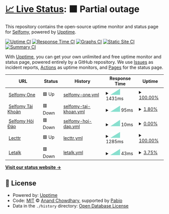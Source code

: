# [📈 Live Status](https://selfomy.github.io/uptime): <!--live status--> **🟧 Partial outage**

This repository contains the open-source uptime monitor and status page for [Selfomy](https://selfomy.com), powered by [Upptime](https://github.com/upptime/upptime).

[![Uptime CI](https://github.com/selfomy/uptime/workflows/Uptime%20CI/badge.svg)](https://github.com/selfomy/uptime/actions?query=workflow%3A%22Uptime+CI%22)
[![Response Time CI](https://github.com/selfomy/uptime/workflows/Response%20Time%20CI/badge.svg)](https://github.com/selfomy/uptime/actions?query=workflow%3A%22Response+Time+CI%22)
[![Graphs CI](https://github.com/selfomy/uptime/workflows/Graphs%20CI/badge.svg)](https://github.com/selfomy/uptime/actions?query=workflow%3A%22Graphs+CI%22)
[![Static Site CI](https://github.com/selfomy/uptime/workflows/Static%20Site%20CI/badge.svg)](https://github.com/selfomy/uptime/actions?query=workflow%3A%22Static+Site+CI%22)
[![Summary CI](https://github.com/selfomy/uptime/workflows/Summary%20CI/badge.svg)](https://github.com/selfomy/uptime/actions?query=workflow%3A%22Summary+CI%22)

With [Upptime](https://upptime.js.org), you can get your own unlimited and free uptime monitor and status page, powered entirely by a GitHub repository. We use [Issues](https://github.com/selfomy/uptime/issues) as incident reports, [Actions](https://github.com/selfomy/uptime/actions) as uptime monitors, and [Pages](https://selfomy.github.io/uptime) for the status page.

<!--start: status pages-->
<!-- This summary is generated by Upptime (https://github.com/upptime/upptime) -->
<!-- Do not edit this manually, your changes will be overwritten -->
<!-- prettier-ignore -->
| URL | Status | History | Response Time | Uptime |
| --- | ------ | ------- | ------------- | ------ |
| <img alt="" src="https://icons.duckduckgo.com/ip3/one.selfomy.com.ico" height="13"> [Selfomy One](https://one.selfomy.com) | 🟩 Up | [selfomy-one.yml](https://github.com/selfomy/uptime/commits/HEAD/history/selfomy-one.yml) | <details><summary><img alt="Response time graph" src="./graphs/selfomy-one/response-time-week.png" height="20"> 1431ms</summary><br><a href="https://selfomy.github.io/uptime/history/selfomy-one"><img alt="Response time 1431" src="https://img.shields.io/endpoint?url=https%3A%2F%2Fraw.githubusercontent.com%2Fselfomy%2Fuptime%2FHEAD%2Fapi%2Fselfomy-one%2Fresponse-time.json"></a><br><a href="https://selfomy.github.io/uptime/history/selfomy-one"><img alt="24-hour response time 1431" src="https://img.shields.io/endpoint?url=https%3A%2F%2Fraw.githubusercontent.com%2Fselfomy%2Fuptime%2FHEAD%2Fapi%2Fselfomy-one%2Fresponse-time-day.json"></a><br><a href="https://selfomy.github.io/uptime/history/selfomy-one"><img alt="7-day response time 1431" src="https://img.shields.io/endpoint?url=https%3A%2F%2Fraw.githubusercontent.com%2Fselfomy%2Fuptime%2FHEAD%2Fapi%2Fselfomy-one%2Fresponse-time-week.json"></a><br><a href="https://selfomy.github.io/uptime/history/selfomy-one"><img alt="30-day response time 1431" src="https://img.shields.io/endpoint?url=https%3A%2F%2Fraw.githubusercontent.com%2Fselfomy%2Fuptime%2FHEAD%2Fapi%2Fselfomy-one%2Fresponse-time-month.json"></a><br><a href="https://selfomy.github.io/uptime/history/selfomy-one"><img alt="1-year response time 1431" src="https://img.shields.io/endpoint?url=https%3A%2F%2Fraw.githubusercontent.com%2Fselfomy%2Fuptime%2FHEAD%2Fapi%2Fselfomy-one%2Fresponse-time-year.json"></a></details> | <details><summary><a href="https://selfomy.github.io/uptime/history/selfomy-one">100.00%</a></summary><a href="https://selfomy.github.io/uptime/history/selfomy-one"><img alt="All-time uptime 100.00%" src="https://img.shields.io/endpoint?url=https%3A%2F%2Fraw.githubusercontent.com%2Fselfomy%2Fuptime%2FHEAD%2Fapi%2Fselfomy-one%2Fuptime.json"></a><br><a href="https://selfomy.github.io/uptime/history/selfomy-one"><img alt="24-hour uptime 100.00%" src="https://img.shields.io/endpoint?url=https%3A%2F%2Fraw.githubusercontent.com%2Fselfomy%2Fuptime%2FHEAD%2Fapi%2Fselfomy-one%2Fuptime-day.json"></a><br><a href="https://selfomy.github.io/uptime/history/selfomy-one"><img alt="7-day uptime 100.00%" src="https://img.shields.io/endpoint?url=https%3A%2F%2Fraw.githubusercontent.com%2Fselfomy%2Fuptime%2FHEAD%2Fapi%2Fselfomy-one%2Fuptime-week.json"></a><br><a href="https://selfomy.github.io/uptime/history/selfomy-one"><img alt="30-day uptime 100.00%" src="https://img.shields.io/endpoint?url=https%3A%2F%2Fraw.githubusercontent.com%2Fselfomy%2Fuptime%2FHEAD%2Fapi%2Fselfomy-one%2Fuptime-month.json"></a><br><a href="https://selfomy.github.io/uptime/history/selfomy-one"><img alt="1-year uptime 100.00%" src="https://img.shields.io/endpoint?url=https%3A%2F%2Fraw.githubusercontent.com%2Fselfomy%2Fuptime%2FHEAD%2Fapi%2Fselfomy-one%2Fuptime-year.json"></a></details>
| <img alt="" src="https://icons.duckduckgo.com/ip3/selfomy.com.ico" height="13"> [Selfomy Tài Khoản](https://selfomy.com/taikhoan) | 🟥 Down | [selfomy-tai-khoan.yml](https://github.com/selfomy/uptime/commits/HEAD/history/selfomy-tai-khoan.yml) | <details><summary><img alt="Response time graph" src="./graphs/selfomy-tai-khoan/response-time-week.png" height="20"> 95ms</summary><br><a href="https://selfomy.github.io/uptime/history/selfomy-tai-khoan"><img alt="Response time 95" src="https://img.shields.io/endpoint?url=https%3A%2F%2Fraw.githubusercontent.com%2Fselfomy%2Fuptime%2FHEAD%2Fapi%2Fselfomy-tai-khoan%2Fresponse-time.json"></a><br><a href="https://selfomy.github.io/uptime/history/selfomy-tai-khoan"><img alt="24-hour response time 95" src="https://img.shields.io/endpoint?url=https%3A%2F%2Fraw.githubusercontent.com%2Fselfomy%2Fuptime%2FHEAD%2Fapi%2Fselfomy-tai-khoan%2Fresponse-time-day.json"></a><br><a href="https://selfomy.github.io/uptime/history/selfomy-tai-khoan"><img alt="7-day response time 95" src="https://img.shields.io/endpoint?url=https%3A%2F%2Fraw.githubusercontent.com%2Fselfomy%2Fuptime%2FHEAD%2Fapi%2Fselfomy-tai-khoan%2Fresponse-time-week.json"></a><br><a href="https://selfomy.github.io/uptime/history/selfomy-tai-khoan"><img alt="30-day response time 95" src="https://img.shields.io/endpoint?url=https%3A%2F%2Fraw.githubusercontent.com%2Fselfomy%2Fuptime%2FHEAD%2Fapi%2Fselfomy-tai-khoan%2Fresponse-time-month.json"></a><br><a href="https://selfomy.github.io/uptime/history/selfomy-tai-khoan"><img alt="1-year response time 95" src="https://img.shields.io/endpoint?url=https%3A%2F%2Fraw.githubusercontent.com%2Fselfomy%2Fuptime%2FHEAD%2Fapi%2Fselfomy-tai-khoan%2Fresponse-time-year.json"></a></details> | <details><summary><a href="https://selfomy.github.io/uptime/history/selfomy-tai-khoan">1.80%</a></summary><a href="https://selfomy.github.io/uptime/history/selfomy-tai-khoan"><img alt="All-time uptime 1.80%" src="https://img.shields.io/endpoint?url=https%3A%2F%2Fraw.githubusercontent.com%2Fselfomy%2Fuptime%2FHEAD%2Fapi%2Fselfomy-tai-khoan%2Fuptime.json"></a><br><a href="https://selfomy.github.io/uptime/history/selfomy-tai-khoan"><img alt="24-hour uptime 1.80%" src="https://img.shields.io/endpoint?url=https%3A%2F%2Fraw.githubusercontent.com%2Fselfomy%2Fuptime%2FHEAD%2Fapi%2Fselfomy-tai-khoan%2Fuptime-day.json"></a><br><a href="https://selfomy.github.io/uptime/history/selfomy-tai-khoan"><img alt="7-day uptime 1.80%" src="https://img.shields.io/endpoint?url=https%3A%2F%2Fraw.githubusercontent.com%2Fselfomy%2Fuptime%2FHEAD%2Fapi%2Fselfomy-tai-khoan%2Fuptime-week.json"></a><br><a href="https://selfomy.github.io/uptime/history/selfomy-tai-khoan"><img alt="30-day uptime 1.80%" src="https://img.shields.io/endpoint?url=https%3A%2F%2Fraw.githubusercontent.com%2Fselfomy%2Fuptime%2FHEAD%2Fapi%2Fselfomy-tai-khoan%2Fuptime-month.json"></a><br><a href="https://selfomy.github.io/uptime/history/selfomy-tai-khoan"><img alt="1-year uptime 1.80%" src="https://img.shields.io/endpoint?url=https%3A%2F%2Fraw.githubusercontent.com%2Fselfomy%2Fuptime%2FHEAD%2Fapi%2Fselfomy-tai-khoan%2Fuptime-year.json"></a></details>
| <img alt="" src="https://icons.duckduckgo.com/ip3/selfomy.com.ico" height="13"> [Selfomy Hỏi Đáp](https://selfomy.com/hoidap) | 🟥 Down | [selfomy-hoi-dap.yml](https://github.com/selfomy/uptime/commits/HEAD/history/selfomy-hoi-dap.yml) | <details><summary><img alt="Response time graph" src="./graphs/selfomy-hoi-dap/response-time-week.png" height="20"> 10ms</summary><br><a href="https://selfomy.github.io/uptime/history/selfomy-hoi-dap"><img alt="Response time 10" src="https://img.shields.io/endpoint?url=https%3A%2F%2Fraw.githubusercontent.com%2Fselfomy%2Fuptime%2FHEAD%2Fapi%2Fselfomy-hoi-dap%2Fresponse-time.json"></a><br><a href="https://selfomy.github.io/uptime/history/selfomy-hoi-dap"><img alt="24-hour response time 10" src="https://img.shields.io/endpoint?url=https%3A%2F%2Fraw.githubusercontent.com%2Fselfomy%2Fuptime%2FHEAD%2Fapi%2Fselfomy-hoi-dap%2Fresponse-time-day.json"></a><br><a href="https://selfomy.github.io/uptime/history/selfomy-hoi-dap"><img alt="7-day response time 10" src="https://img.shields.io/endpoint?url=https%3A%2F%2Fraw.githubusercontent.com%2Fselfomy%2Fuptime%2FHEAD%2Fapi%2Fselfomy-hoi-dap%2Fresponse-time-week.json"></a><br><a href="https://selfomy.github.io/uptime/history/selfomy-hoi-dap"><img alt="30-day response time 10" src="https://img.shields.io/endpoint?url=https%3A%2F%2Fraw.githubusercontent.com%2Fselfomy%2Fuptime%2FHEAD%2Fapi%2Fselfomy-hoi-dap%2Fresponse-time-month.json"></a><br><a href="https://selfomy.github.io/uptime/history/selfomy-hoi-dap"><img alt="1-year response time 10" src="https://img.shields.io/endpoint?url=https%3A%2F%2Fraw.githubusercontent.com%2Fselfomy%2Fuptime%2FHEAD%2Fapi%2Fselfomy-hoi-dap%2Fresponse-time-year.json"></a></details> | <details><summary><a href="https://selfomy.github.io/uptime/history/selfomy-hoi-dap">0.00%</a></summary><a href="https://selfomy.github.io/uptime/history/selfomy-hoi-dap"><img alt="All-time uptime 0.00%" src="https://img.shields.io/endpoint?url=https%3A%2F%2Fraw.githubusercontent.com%2Fselfomy%2Fuptime%2FHEAD%2Fapi%2Fselfomy-hoi-dap%2Fuptime.json"></a><br><a href="https://selfomy.github.io/uptime/history/selfomy-hoi-dap"><img alt="24-hour uptime 0.00%" src="https://img.shields.io/endpoint?url=https%3A%2F%2Fraw.githubusercontent.com%2Fselfomy%2Fuptime%2FHEAD%2Fapi%2Fselfomy-hoi-dap%2Fuptime-day.json"></a><br><a href="https://selfomy.github.io/uptime/history/selfomy-hoi-dap"><img alt="7-day uptime 0.00%" src="https://img.shields.io/endpoint?url=https%3A%2F%2Fraw.githubusercontent.com%2Fselfomy%2Fuptime%2FHEAD%2Fapi%2Fselfomy-hoi-dap%2Fuptime-week.json"></a><br><a href="https://selfomy.github.io/uptime/history/selfomy-hoi-dap"><img alt="30-day uptime 0.00%" src="https://img.shields.io/endpoint?url=https%3A%2F%2Fraw.githubusercontent.com%2Fselfomy%2Fuptime%2FHEAD%2Fapi%2Fselfomy-hoi-dap%2Fuptime-month.json"></a><br><a href="https://selfomy.github.io/uptime/history/selfomy-hoi-dap"><img alt="1-year uptime 0.00%" src="https://img.shields.io/endpoint?url=https%3A%2F%2Fraw.githubusercontent.com%2Fselfomy%2Fuptime%2FHEAD%2Fapi%2Fselfomy-hoi-dap%2Fuptime-year.json"></a></details>
| <img alt="" src="https://icons.duckduckgo.com/ip3/lecttr.com.ico" height="13"> [Lecttr](https://lecttr.com) | 🟩 Up | [lecttr.yml](https://github.com/selfomy/uptime/commits/HEAD/history/lecttr.yml) | <details><summary><img alt="Response time graph" src="./graphs/lecttr/response-time-week.png" height="20"> 1285ms</summary><br><a href="https://selfomy.github.io/uptime/history/lecttr"><img alt="Response time 1285" src="https://img.shields.io/endpoint?url=https%3A%2F%2Fraw.githubusercontent.com%2Fselfomy%2Fuptime%2FHEAD%2Fapi%2Flecttr%2Fresponse-time.json"></a><br><a href="https://selfomy.github.io/uptime/history/lecttr"><img alt="24-hour response time 1285" src="https://img.shields.io/endpoint?url=https%3A%2F%2Fraw.githubusercontent.com%2Fselfomy%2Fuptime%2FHEAD%2Fapi%2Flecttr%2Fresponse-time-day.json"></a><br><a href="https://selfomy.github.io/uptime/history/lecttr"><img alt="7-day response time 1285" src="https://img.shields.io/endpoint?url=https%3A%2F%2Fraw.githubusercontent.com%2Fselfomy%2Fuptime%2FHEAD%2Fapi%2Flecttr%2Fresponse-time-week.json"></a><br><a href="https://selfomy.github.io/uptime/history/lecttr"><img alt="30-day response time 1285" src="https://img.shields.io/endpoint?url=https%3A%2F%2Fraw.githubusercontent.com%2Fselfomy%2Fuptime%2FHEAD%2Fapi%2Flecttr%2Fresponse-time-month.json"></a><br><a href="https://selfomy.github.io/uptime/history/lecttr"><img alt="1-year response time 1285" src="https://img.shields.io/endpoint?url=https%3A%2F%2Fraw.githubusercontent.com%2Fselfomy%2Fuptime%2FHEAD%2Fapi%2Flecttr%2Fresponse-time-year.json"></a></details> | <details><summary><a href="https://selfomy.github.io/uptime/history/lecttr">100.00%</a></summary><a href="https://selfomy.github.io/uptime/history/lecttr"><img alt="All-time uptime 100.00%" src="https://img.shields.io/endpoint?url=https%3A%2F%2Fraw.githubusercontent.com%2Fselfomy%2Fuptime%2FHEAD%2Fapi%2Flecttr%2Fuptime.json"></a><br><a href="https://selfomy.github.io/uptime/history/lecttr"><img alt="24-hour uptime 100.00%" src="https://img.shields.io/endpoint?url=https%3A%2F%2Fraw.githubusercontent.com%2Fselfomy%2Fuptime%2FHEAD%2Fapi%2Flecttr%2Fuptime-day.json"></a><br><a href="https://selfomy.github.io/uptime/history/lecttr"><img alt="7-day uptime 100.00%" src="https://img.shields.io/endpoint?url=https%3A%2F%2Fraw.githubusercontent.com%2Fselfomy%2Fuptime%2FHEAD%2Fapi%2Flecttr%2Fuptime-week.json"></a><br><a href="https://selfomy.github.io/uptime/history/lecttr"><img alt="30-day uptime 100.00%" src="https://img.shields.io/endpoint?url=https%3A%2F%2Fraw.githubusercontent.com%2Fselfomy%2Fuptime%2FHEAD%2Fapi%2Flecttr%2Fuptime-month.json"></a><br><a href="https://selfomy.github.io/uptime/history/lecttr"><img alt="1-year uptime 100.00%" src="https://img.shields.io/endpoint?url=https%3A%2F%2Fraw.githubusercontent.com%2Fselfomy%2Fuptime%2FHEAD%2Fapi%2Flecttr%2Fuptime-year.json"></a></details>
| <img alt="" src="https://icons.duckduckgo.com/ip3/letalk.selfomy.com.ico" height="13"> [Letalk](https://letalk.selfomy.com) | 🟥 Down | [letalk.yml](https://github.com/selfomy/uptime/commits/HEAD/history/letalk.yml) | <details><summary><img alt="Response time graph" src="./graphs/letalk/response-time-week.png" height="20"> 43ms</summary><br><a href="https://selfomy.github.io/uptime/history/letalk"><img alt="Response time 43" src="https://img.shields.io/endpoint?url=https%3A%2F%2Fraw.githubusercontent.com%2Fselfomy%2Fuptime%2FHEAD%2Fapi%2Fletalk%2Fresponse-time.json"></a><br><a href="https://selfomy.github.io/uptime/history/letalk"><img alt="24-hour response time 43" src="https://img.shields.io/endpoint?url=https%3A%2F%2Fraw.githubusercontent.com%2Fselfomy%2Fuptime%2FHEAD%2Fapi%2Fletalk%2Fresponse-time-day.json"></a><br><a href="https://selfomy.github.io/uptime/history/letalk"><img alt="7-day response time 43" src="https://img.shields.io/endpoint?url=https%3A%2F%2Fraw.githubusercontent.com%2Fselfomy%2Fuptime%2FHEAD%2Fapi%2Fletalk%2Fresponse-time-week.json"></a><br><a href="https://selfomy.github.io/uptime/history/letalk"><img alt="30-day response time 43" src="https://img.shields.io/endpoint?url=https%3A%2F%2Fraw.githubusercontent.com%2Fselfomy%2Fuptime%2FHEAD%2Fapi%2Fletalk%2Fresponse-time-month.json"></a><br><a href="https://selfomy.github.io/uptime/history/letalk"><img alt="1-year response time 43" src="https://img.shields.io/endpoint?url=https%3A%2F%2Fraw.githubusercontent.com%2Fselfomy%2Fuptime%2FHEAD%2Fapi%2Fletalk%2Fresponse-time-year.json"></a></details> | <details><summary><a href="https://selfomy.github.io/uptime/history/letalk">3.75%</a></summary><a href="https://selfomy.github.io/uptime/history/letalk"><img alt="All-time uptime 3.75%" src="https://img.shields.io/endpoint?url=https%3A%2F%2Fraw.githubusercontent.com%2Fselfomy%2Fuptime%2FHEAD%2Fapi%2Fletalk%2Fuptime.json"></a><br><a href="https://selfomy.github.io/uptime/history/letalk"><img alt="24-hour uptime 3.75%" src="https://img.shields.io/endpoint?url=https%3A%2F%2Fraw.githubusercontent.com%2Fselfomy%2Fuptime%2FHEAD%2Fapi%2Fletalk%2Fuptime-day.json"></a><br><a href="https://selfomy.github.io/uptime/history/letalk"><img alt="7-day uptime 3.75%" src="https://img.shields.io/endpoint?url=https%3A%2F%2Fraw.githubusercontent.com%2Fselfomy%2Fuptime%2FHEAD%2Fapi%2Fletalk%2Fuptime-week.json"></a><br><a href="https://selfomy.github.io/uptime/history/letalk"><img alt="30-day uptime 3.75%" src="https://img.shields.io/endpoint?url=https%3A%2F%2Fraw.githubusercontent.com%2Fselfomy%2Fuptime%2FHEAD%2Fapi%2Fletalk%2Fuptime-month.json"></a><br><a href="https://selfomy.github.io/uptime/history/letalk"><img alt="1-year uptime 3.75%" src="https://img.shields.io/endpoint?url=https%3A%2F%2Fraw.githubusercontent.com%2Fselfomy%2Fuptime%2FHEAD%2Fapi%2Fletalk%2Fuptime-year.json"></a></details>

<!--end: status pages-->

[**Visit our status website →**](https://selfomy.github.io/uptime)

## 📄 License

- Powered by: [Upptime](https://github.com/upptime/upptime)
- Code: [MIT](./LICENSE) © [Anand Chowdhary](https://anandchowdhary.com), supported by [Pabio](https://pabio.com)
- Data in the `./history` directory: [Open Database License](https://opendatacommons.org/licenses/odbl/1-0/)

